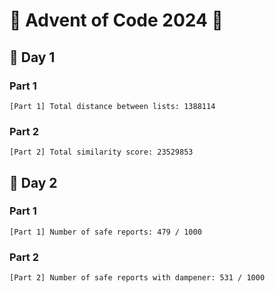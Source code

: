# 🎄 Advent of Code 2024 🎄


## 📅 Day 1

### Part 1
```
[Part 1] Total distance between lists: 1388114
```

### Part 2
```
[Part 2] Total similarity score: 23529853
```


## 📅 Day 2

### Part 1
```
[Part 1] Number of safe reports: 479 / 1000
```

### Part 2
```
[Part 2] Number of safe reports with dampener: 531 / 1000
```

